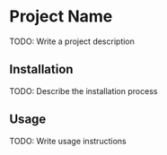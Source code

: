 # Project Name
TODO: Write a project description

## Installation
TODO: Describe the installation process

## Usage
TODO: Write usage instructions
